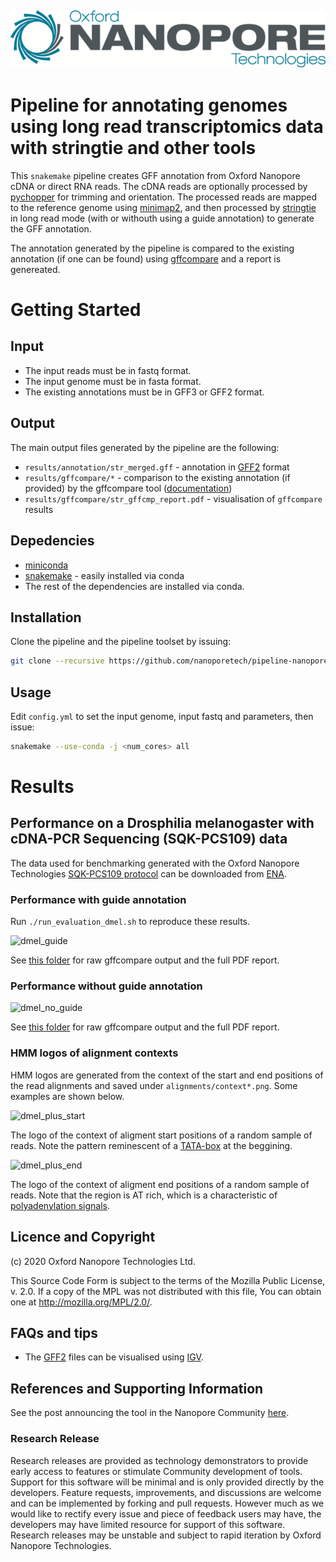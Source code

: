 ![ONT_logo](/ONT_logo.png)
-----------------------------

Pipeline for annotating genomes using long read transcriptomics data with stringtie and other tools
===================================================================================================

This `snakemake` pipeline creates GFF annotation from Oxford Nanopore cDNA or direct RNA reads.
The cDNA reads are optionally processed by [pychopper](https://github.com/nanoporetech/pychopper) for trimming and orientation. The processed reads are mapped to the reference genome using [minimap2](https://github.com/lh3/minimap2), and then processed by [stringtie](http://ccb.jhu.edu/software/stringtie) in long read mode (with or withouth using a guide annotation) to generate the GFF annotation.

The annotation generated by the pipeline is compared to the existing annotation (if one can be found) using [gffcompare](http://ccb.jhu.edu/software/stringtie/gffcompare.shtml) and a report is genereated.

Getting Started
===============

## Input

- The input reads must be in fastq format. 
- The input genome must be in fasta format.
- The existing annotations must be in GFF3 or GFF2 format.

## Output

The main output files generated by the pipeline are the following:

- `results/annotation/str_merged.gff` - annotation in [GFF2](http://gmod.org/wiki/GFF2) format
- `results/gffcompare/*` - comparison to the existing annotation (if provided) by the gffcompare tool ([documentation](https://ccb.jhu.edu/software/stringtie/gffcompare.shtml))
- `results/gffcompare/str_gffcmp_report.pdf` - visualisation of `gffcompare` results

## Depedencies

- [miniconda](https://conda.io/miniconda.html)
- [snakemake](http://snakemake.readthedocs.io/en/latest/) - easily installed via conda
- The rest of the dependencies are installed via conda.

## Installation

Clone the pipeline and the pipeline toolset by issuing:

```bash
git clone --recursive https://github.com/nanoporetech/pipeline-nanopore-ref-isoforms.git
```

## Usage

Edit `config.yml` to set the input genome, input fastq and parameters, then issue:

```bash
snakemake --use-conda -j <num_cores> all
```

Results
=======

## Performance on a Drosphilia melanogaster with cDNA-PCR Sequencing (SQK-PCS109) data

The data used for benchmarking generated with the Oxford Nanopore Technologies [SQK-PCS109 protocol](https://community.nanoporetech.com/protocols/cdna-pcr-sequencing_sqk-pcs109) can be downloaded from [ENA](https://www.ebi.ac.uk/ena/data/view/SAMEA6066416).

### Performance with guide annotation

Run `./run_evaluation_dmel.sh` to reproduce these results.

![dmel_guide](https://raw.githubusercontent.com/nanoporetech/pipeline-nanopore-ref-isoforms/master/evaluation/results/dmel/guide/str_gffcmp_report_f.png)

See [this folder](https://github.com/nanoporetech/pipeline-nanopore-ref-isoforms/tree/master/evaluation/results/dmel/guide) for raw gffcompare output and the full PDF report.

### Performance without guide annotation

![dmel_no_guide](https://raw.githubusercontent.com/nanoporetech/pipeline-nanopore-ref-isoforms/master/evaluation/results/dmel/no_guide/str_gffcmp_report_f.png)

See [this folder](https://github.com/nanoporetech/pipeline-nanopore-ref-isoforms/tree/master/evaluation/results/dmel/no_guide) for raw gffcompare output and the full PDF report.

### HMM logos of alignment contexts

HMM logos are generated from the context of the start and end positions of the read alignments and saved under `alignments/context*.png`. Some examples are shown below.

![dmel_plus_start](https://raw.githubusercontent.com/nanoporetech/pipeline-nanopore-ref-isoforms/master/evaluation/results/dmel/context_shuff_plus_start.png)

The logo of the context of aligment start positions of a random sample of reads. Note the pattern reminescent of a [TATA-box](https://en.wikipedia.org/wiki/TATA_box) at the beggining.

![dmel_plus_end](https://raw.githubusercontent.com/nanoporetech/pipeline-nanopore-ref-isoforms/master/evaluation/results/dmel/context_shuff_plus_start.png)

The logo of the context of aligment end positions of a random sample of reads. Note that the region is AT rich, which is a characteristic of [polyadenylation signals](https://en.wikipedia.org/wiki/Polyadenylation).


## Licence and Copyright

(c) 2020 Oxford Nanopore Technologies Ltd.

This Source Code Form is subject to the terms of the Mozilla Public License, v. 2.0. If a copy of the MPL was not distributed with this
file, You can obtain one at http://mozilla.org/MPL/2.0/.

## FAQs and tips

- The [GFF2](https://www.ensembl.org/info/website/upload/gff.html) files can be visualised using [IGV](http://software.broadinstitute.org/software/igv).

## References and Supporting Information

See the post announcing the tool in the Nanopore Community [here](https://community.nanoporetech.com/posts/new-transcriptomics-analys).

### Research Release

Research releases are provided as technology demonstrators to provide early access to features or stimulate Community development of tools. Support for this software will be minimal and is only provided directly by the developers. Feature requests, improvements, and discussions are welcome and can be implemented by forking and pull requests. However much as we would like to rectify every issue and piece of feedback users may have, the developers may have limited resource for support of this software. Research releases may be unstable and subject to rapid iteration by Oxford Nanopore Technologies.
